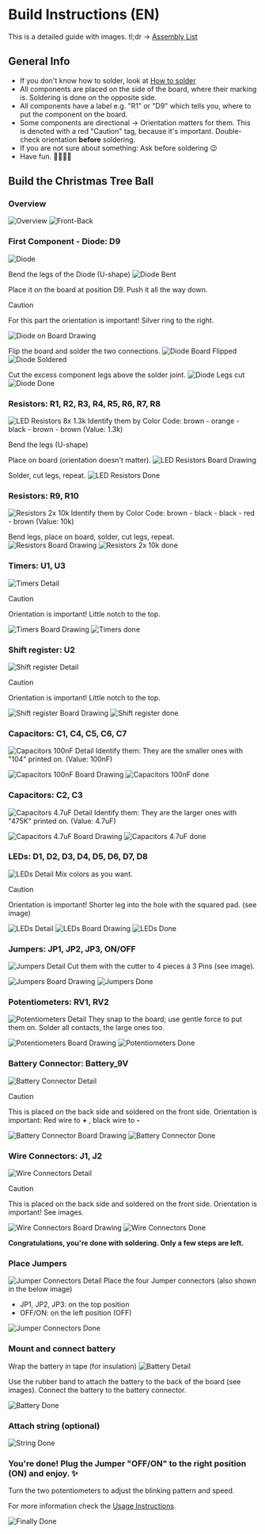 # Build Instructions (EN)

This is a detailed guide with images. tl;dr -> [Assembly List](/documentation/Assembly%20List.md)

## General Info
- If you don't know how to solder, look at [How to solder](/documentation/How%20to%20Solder.md)
- All components are placed on the side of the board, where their marking is. Soldering is done on the opposite side.
- All components have a label e.g. "R1" or "D9" which tells you, where to put the component on the board.
- Some components are directional -> Orientation matters for them. This is denoted with a red "Caution" tag, because it's important. Double-check orientation **before** soldering.
- If you are not sure about something: Ask before soldering 😉
- Have fun. 👩‍🏭👨‍🏭

## Build the Christmas Tree Ball
### Overview
![Overview](/documentation/images/instruction_images/000_overview.jpg)
![Front-Back](/documentation/images/instruction_images/001_front_back.jpg)


### First Component - Diode: D9
![Diode](/documentation/images/instruction_images/010_diode.jpg)

Bend the legs of the Diode (U-shape)
![Diode Bent](/documentation/images/instruction_images/011_diode_bent.jpg)

Place it on the board at position D9. Push it all the way down.
> [!Caution]
> For this part the orientation is important! Silver ring to the right.

![Diode on Board Drawing](/documentation/images/board_drawing_with_marked_components/christmas.F(1).png)

Flip the board and solder the two connections.
![Diode Board Flipped](/documentation/images/instruction_images/012_diode_board_flipped.jpg)
![Diode Soldered](/documentation/images/instruction_images/013_diode_soldered.jpg)

Cut the excess component legs above the solder joint.
![Diode Legs cut](/documentation/images/instruction_images/014_diode_legs_cut.jpg)
![Diode Done](/documentation/images/instruction_images/015_diode_done.jpg)

### Resistors: R1, R2, R3, R4, R5, R6, R7, R8
![LED Resistors 8x 1.3k](/documentation/images/instruction_images/020_led_resistors.jpg)
Identify them by Color Code: brown - orange - black - brown - brown (Value: 1.3k)

Bend the legs (U-shape)

Place on board (orientation doesn't matter).
![LED Resistors Board Drawing](/documentation/images/board_drawing_with_marked_components/christmas.F(2).png)

Solder, cut legs, repeat.
![LED Resistors Done](/documentation/images/instruction_images/021_led_resistors_done.jpg)


### Resistors: R9, R10
![Resistors 2x 10k](/documentation/images/instruction_images/030_resistors_10k.jpg)
Identify them by Color Code: brown - black - black - red - brown (Value: 10k)

Bend legs, place on board, solder, cut legs, repeat.
![Resistors Board Drawing](/documentation/images/board_drawing_with_marked_components/christmas.F(3).png)
![Resistors 2x 10k done](/documentation/images/instruction_images/031_resistors_10k_done.jpg)

### Timers: U1, U3
![Timers Detail](/documentation/images/instruction_images/040_timer_detail.jpg)
> [!Caution]
> Orientation is important! Little notch to the top.

![Timers Board Drawing](/documentation/images/board_drawing_with_marked_components/christmas.F(4).png)
![Timers done](/documentation/images/instruction_images/041_timer_done.jpg)

### Shift register: U2
![Shift register Detail](/documentation/images/instruction_images/050_shift_register_detail.jpg)
> [!Caution]
> Orientation is important! Little notch to the top.

![Shift register Board Drawing](/documentation/images/board_drawing_with_marked_components/christmas.F(5).png)
![Shift register done](/documentation/images/instruction_images/051_shift_register_done.JPG)

### Capacitors: C1, C4, C5, C6, C7
![Capacitors 100nF Detail](/documentation/images/instruction_images/060_capacitor_100n_detail.jpg)
Identify them: They are the smaller ones with "104" printed on.  (Value: 100nF)

![Capacitors 100nF Board Drawing](/documentation/images/board_drawing_with_marked_components/christmas.F(6).png)
![Capacitors 100nF done](/documentation/images/instruction_images/061_capacitor_100n_done.jpg)


### Capacitors: C2, C3
![Capacitors 4.7uF Detail](/documentation/images/instruction_images/070_capacitor_475K_detail.jpg)
Identify them: They are the larger ones with "475K" printed on. (Value: 4.7uF)

![Capacitors 4.7uF Board Drawing](/documentation/images/board_drawing_with_marked_components/christmas.F(7).png)
![Capacitors 4.7uF done](/documentation/images/instruction_images/071_capacitor_475K_done.jpg)

### LEDs: D1, D2, D3, D4, D5, D6, D7, D8
![LEDs Detail](/documentation/images/instruction_images/080_leds_detail.jpg)
Mix colors as you want.
> [!Caution]
> Orientation is important! Shorter leg into the hole with the squared pad. (see image)

![LEDs Detail](/documentation/images/instruction_images/081_leds_orientation.jpg)
![LEDs Board Drawing](/documentation/images/board_drawing_with_marked_components/christmas.F(9).png)
![LEDs Done](/documentation/images/instruction_images/082_leds_done.jpg)

### Jumpers: JP1, JP2, JP3, ON/OFF
![Jumpers Detail](/documentation/images/instruction_images/090_jumpers_detail.jpg)
Cut them with the cutter to 4 pieces á 3 Pins (see image).

![Jumpers Board Drawing](/documentation/images/board_drawing_with_marked_components/christmas.F(8).png)
![Jumpers Done](/documentation/images/instruction_images/091_jumpers_done.jpg)


### Potentiometers: RV1, RV2
![Potentiometers Detail](/documentation/images/instruction_images/100_poti_detail.jpg)
They snap to the board; use gentle force to put them on. Solder all contacts, the large ones too.

![Potentiometers Board Drawing](/documentation/images/board_drawing_with_marked_components/christmas.F(10).png)
![Potentiometers Done](/documentation/images/instruction_images/101_poti_done.jpg)

### Battery Connector: Battery_9V
![Battery Connector Detail](/documentation/images/instruction_images/110_battery_connector_detail.jpg)
> [!Caution]
> This is placed on the back side and soldered on the front side.
> Orientation is important: Red wire to **+** , black wire to **-**

![Battery Connector Board Drawing](/documentation/images/board_drawing_with_marked_components/christmas.B.png)
![Battery Connector Done](/documentation/images/instruction_images/111_battery_connector_done.jpg)


### Wire Connectors: J1, J2
![Wire Connectors Detail](/documentation/images/instruction_images/120_wire_connector_detail.jpg)
> [!Caution]
> This is placed on the back side and soldered on the front side.
> Orientation is important! See images.

![Wire Connectors Board Drawing](/documentation/images/board_drawing_with_marked_components/christmas.B(1).png)
![Wire Connectors Done](/documentation/images/instruction_images/121_wire_connector_done.jpg)

**Congratulations, you're done with soldering. Only a few steps are left.**

### Place Jumpers
![Jumper Connectors Detail](/documentation/images/instruction_images/130_jumpers_detail.jpg)
Place the four Jumper connectors (also shown in the below image)
- JP1, JP2, JP3: on the top position
- OFF/ON: on the left position (OFF)

![Jumper Connectors Done](/documentation/images/instruction_images/131_jumpers_done.jpg)

### Mount and connect battery
Wrap the battery in tape (for insulation)
![Battery Detail](/documentation/images/instruction_images/140_battery_detail.jpg)

Use the rubber band to attach the battery to the back of the board (see images).
Connect the battery to the battery connector.

![Battery Done](/documentation/images/instruction_images/141_battery_done.jpg)


### Attach string (optional)
![String Done](/documentation/images/instruction_images/150_string.jpg)

### You're done! Plug the Jumper "OFF/ON" to the right position (ON) and enjoy. ✨
Turn the two potentiometers to adjust the blinking pattern and speed.

For more information check the [Usage Instructions](/documentation/Usage%20Instructions.md).


![Finally Done](/documentation/images/instruction_images/999_final.gif)

